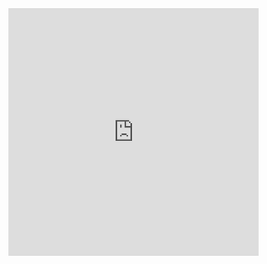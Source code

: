 <iframe
  id="cpc"
  title="cpc"
  width="100%"
  height="500px"
  style="border: none;"
  src="https://cpc.is-best.net/">
</iframe>
